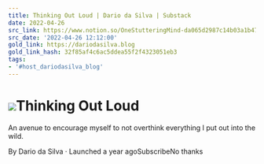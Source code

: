 ```yaml
---
title: Thinking Out Loud | Dario da Silva | Substack
date: 2022-04-26
src_link: https://www.notion.so/OneStutteringMind-da065d2987c14b03a1b47767e87f15d4
src_date: '2022-04-26 12:12:00'
gold_link: https://dariodasilva.blog
gold_link_hash: 32f85af4c6ac5ddea55f2f4323051eb3
tags:
- '#host_dariodasilva_blog'
---
```


![](https://substackcdn.com/image/fetch/w_264,c_limit,f_auto,q_auto:best,fl_progressive:steep/https%3A%2F%2Fsubstack-post-media.s3.amazonaws.com%2Fpublic%2Fimages%2Fbfa96b7e-5b31-481e-bf83-d8fce9f4fd4c_600x600.png)Thinking Out Loud
=================

An avenue to encourage myself to not overthink everything I put out into the wild.

By Dario da Silva · Launched a year agoSubscribeNo thanks